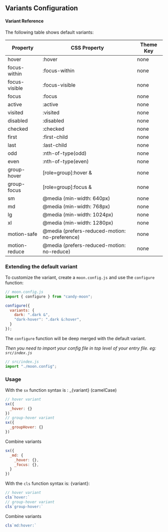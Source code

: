 ## Variants Configuration

#### Variant Reference

The following table shows default variants:

| Property | CSS Property | Theme Key |
|----------|--------------|-----------|
| hover | :hover | none |
| focus-within | :focus-within | none |
| focus-visible | :focus-visible | none |
| focus | :focus | none |
| active | :active | none |
| visited | :visited | none |
| disabled | :disabled | none |
| checked | :checked | none |
| first | :first-child | none |
| last | :last-child | none |
| odd | :nth-of-type(odd) | none |
| even | :nth-of-type(even) | none |
| group-hover | [role=group]:hover & | none |
| group-focus | [role=group]:focus & | none |
| sm | @media (min-width: 640px) | none |
| md | @media (min-width: 768px) | none |
| lg | @media (min-width: 1024px) | none |
| xl | @media (min-width: 1280px) | none |
| motion-safe | @media (prefers-reduced-motion: no-preference) | none |
| motion-reduce | @media (prefers-reduced-motion: no-reduce) | none |

### Extending the default variant

To customize the variant, create a `moon.config.js` and use the `configure` function:

```js
// moon.config.js
import { configure } from "candy-moon";

configure({
  variants: {
    dark: ".dark &",
    "dark-hover": ".dark &:hover",
  }
});
```

The `configure` function will be deep merged with the default variant. 

_Then you need to import your config file in top level of your entry file. eg: `src/index.js`_

```js
// src/index.js
import "./moon.config";
```

### Usage

With the `sx` function syntax is : _{variant} (camelCase)

```js
// hover variant
sx({
  _hover: {}
})
// group-hover variant
sx({
  _groupHover: {}
})
```

Combine variants

```js
sx({
  _md: {
    _hover: {},
    _focus: {},
  }
})
```

With the `cls` function syntax is: {variant}:

```js
// hover variant
cls`hover:`
// group-hover variant
cls`group-hover:`
```

Combine variants

```js
cls`md:hover:`
```